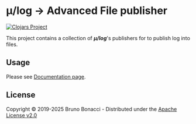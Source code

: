 # μ/log -> Advanced File publisher
[![Clojars Project](https://img.shields.io/clojars/v/com.brunobonacci/mulog-adv-file.svg)](https://clojars.org/com.brunobonacci/mulog-adv-file)

This project contains a collection of ***μ/log***'s publishers for to
publish log into files.


## Usage

Please see [Documentation page](../doc/publishers/advanced-file-publisher.md).


## License

Copyright © 2019-2025 Bruno Bonacci - Distributed under the [Apache License v2.0](http://www.apache.org/licenses/LICENSE-2.0)
